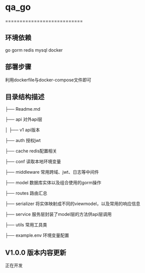 # qa_go
===========================

## 环境依赖

go
gorm
redis
mysql
docker

## 部署步骤

利用dockerfile与docker-compose文件即可

## 目录结构描述

├── Readme.md  


├── api              对外api层

│   ├── v1           api版本

├── auth             授权jwt

├── cache            redis配置相关 

├── conf             读取本地环境变量

├── middleware       常用跨域、jwt、日志等中间件

├── model            数据库实体以及组合使用的gorm操作

├── routes           路由汇总

├── serializer       将实体映射成不同的viewmodel，以及常用的响应信息 

├── service          服务层封装了model层的方法供api层调用

├── utils            常用工具类

├── example.env      环境变量配置





## V1.0.0 版本内容更新

正在开发

